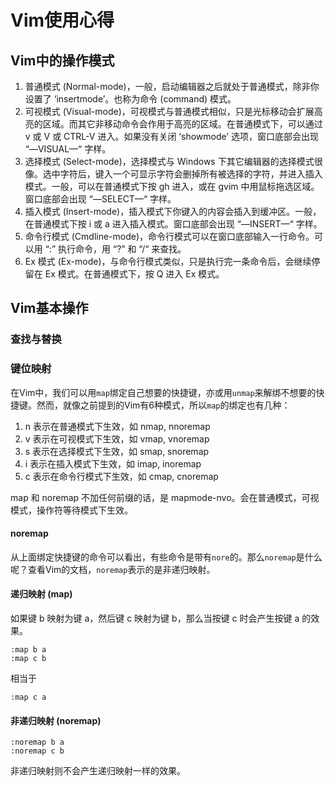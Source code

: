 # Vim使用心得

## Vim中的操作模式

1. 普通模式 (Normal-mode)，一般，启动编辑器之后就处于普通模式，除非你设置了 ‘insertmode’。也称为命令 (command) 模式。
2. 可视模式 (Visual-mode)，可视模式与普通模式相似，只是光标移动会扩展高亮的区域。而其它非移动命令会作用于高亮的区域。在普通模式下，可以通过 v 或 V 或 CTRL-V 进入。如果没有关闭 ‘showmode’ 选项，窗口底部会出现 “—VISUAL—“ 字样。
3. 选择模式 (Select-mode)，选择模式与 Windows 下其它编辑器的选择模式很像。选中字符后，键入一个可显示字符会删掉所有被选择的字符，并进入插入模式。一般，可以在普通模式下按 gh 进入，或在 gvim 中用鼠标拖选区域。窗口底部会出现 “—SELECT—“ 字样。
4. 插入模式 (Insert-mode)，插入模式下你键入的内容会插入到缓冲区。一般，在普通模式下按 i 或 a 进入插入模式。窗口底部会出现 “—INSERT—“ 字样。
5. 命令行模式 (Cmdline-mode)，命令行模式可以在窗口底部输入一行命令。可以用 “:” 执行命令，用 “?” 和 “/“ 来查找。
6. Ex 模式 (Ex-mode)，与命令行模式类似，只是执行完一条命令后，会继续停留在 Ex 模式。在普通模式下，按 Q 进入 Ex 模式。

## Vim基本操作

### 查找与替换

### 键位映射

在Vim中，我们可以用`map`绑定自己想要的快捷键，亦或用`unmap`来解绑不想要的快捷键。然而，就像之前提到的Vim有6种模式，所以`map`的绑定也有几种：

1. n 表示在普通模式下生效，如 nmap, nnoremap
2. v 表示在可视模式下生效，如 vmap, vnoremap
3. s 表示在选择模式下生效，如 smap, snoremap
4. i 表示在插入模式下生效，如 imap, inoremap
5. c 表示在命令行模式下生效，如 cmap, cnoremap

map 和 noremap 不加任何前缀的话，是 mapmode-nvo。会在普通模式，可视模式，操作符等待模式下生效。

#### noremap

从上面绑定快捷键的命令可以看出，有些命令是带有`nore`的。那么`noremap`是什么呢？查看Vim的文档，`noremap`表示的是非递归映射。

#### 递归映射 (map)

如果键 b 映射为键 a，然后键 c 映射为键 b，那么当按键 c 时会产生按键 a 的效果。

```vimrc
:map b a
:map c b
```

相当于

```vimrc
:map c a
```

#### 非递归映射 (noremap)

```vimrc
:noremap b a
:noremap c b
```

非递归映射则不会产生递归映射一样的效果。
